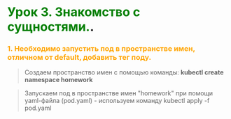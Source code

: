 # <span style="color:green">Урок 3. Знакомство с сущностями.</span>.

### <span style="color:orange">1. Необходимо запустить под в пространстве имен, отличном от default, добавить тег поду.
> Создаем пространство имен с помощью команды: **kubectl create namespace homework**

> Запускаем под в пространстве имен "homework" при помощи yaml-файла (pod.yaml) - используем команду kubectl apply -f pod.yaml